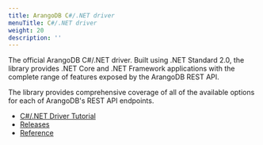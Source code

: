 ```yaml
---
title: ArangoDB C#/.NET driver
menuTitle: C#/.NET driver
weight: 20
description: ''
---
```

The official ArangoDB C#/.NET driver. Built using .NET Standard 2.0, the library
provides .NET Core and .NET Framework applications with the complete range of
features exposed by the ArangoDB REST API.

The library provides comprehensive coverage of all of the available options for
each of ArangoDB's REST API endpoints.

- [C#/.NET Driver Tutorial](https://university.arangodb.com/courses/csharp-dotnet-driver-tutorial/)
- [Releases](https://github.com/ArangoDB-Community/arangodb-net-standard/releases/)
- [Reference](https://arangodb-community.github.io/arangodb-net-standard/)
